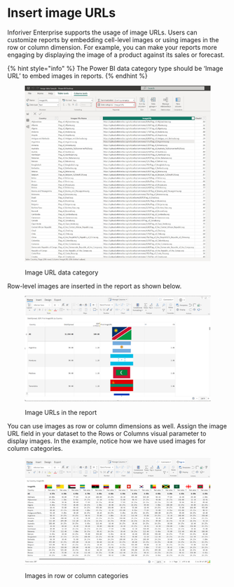 # Insert image URLs

Inforiver Enterprise supports the usage of image URLs. Users can customize reports by embedding cell-level images or using images in the row or column dimension. For example, you can make your reports more engaging by displaying the image of a product against its sales or forecast.&#x20;

{% hint style="info" %}
The Power BI data category type should be ‘Image URL’ to embed images in reports.
{% endhint %}

<figure><img src="../../.gitbook/assets/image (3) (1) (1) (1) (1) (1) (1) (1) (1) (1) (1) (1) (1) (1) (1).png" alt=""><figcaption><p>Image URL data category</p></figcaption></figure>

Row-level images are inserted in the report as shown below.

<figure><img src="../../.gitbook/assets/image (4) (1) (1) (1) (1) (1) (1) (1) (1) (1) (1) (1) (1).png" alt=""><figcaption><p>Image URLs in the report</p></figcaption></figure>

You can use images as row or column dimensions as well. Assign the image URL field in your dataset to the Rows or Columns visual parameter to display images. In the example, notice how we have used images for column categories.

<figure><img src="../../.gitbook/assets/image (1) (1) (1) (1) (1) (1) (1).png" alt=""><figcaption><p>Images in row or column categories</p></figcaption></figure>
